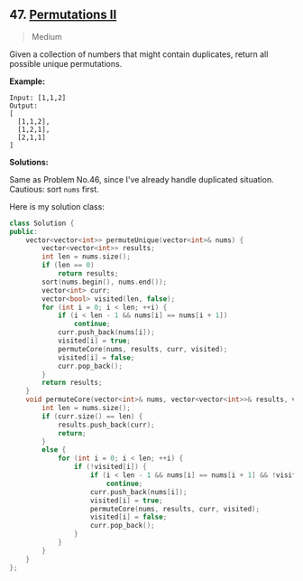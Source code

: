 ## 47. [Permutations II](https://leetcode.com/problems/permutations-ii/)

> Medium

Given a collection of numbers that might contain duplicates, return all possible unique permutations.

**Example:**

```
Input: [1,1,2]
Output:
[
  [1,1,2],
  [1,2,1],
  [2,1,1]
]
```



**Solutions:**

Same as Problem No.46, since I've already handle duplicated situation. Cautious: sort `nums` first.

Here is my solution class:

```c++
class Solution {
public:
	vector<vector<int>> permuteUnique(vector<int>& nums) {
		vector<vector<int>> results;
		int len = nums.size();
		if (len == 0)
			return results;
		sort(nums.begin(), nums.end());
		vector<int> curr;
		vector<bool> visited(len, false);
		for (int i = 0; i < len; ++i) {
			if (i < len - 1 && nums[i] == nums[i + 1])
				continue;
			curr.push_back(nums[i]);
			visited[i] = true;
			permuteCore(nums, results, curr, visited);
			visited[i] = false;
			curr.pop_back();
		}
		return results;
	}
	void permuteCore(vector<int>& nums, vector<vector<int>>& results, vector<int>& curr, vector<bool>& visited) {
		int len = nums.size();
		if (curr.size() == len) {
			results.push_back(curr);
			return;
		}
		else {
			for (int i = 0; i < len; ++i) {
				if (!visited[i]) {
					if (i < len - 1 && nums[i] == nums[i + 1] && !visited[i + 1])
						continue;
					curr.push_back(nums[i]);
					visited[i] = true;
					permuteCore(nums, results, curr, visited);
					visited[i] = false;
					curr.pop_back();
				}
			}
		}
	}
};
```

